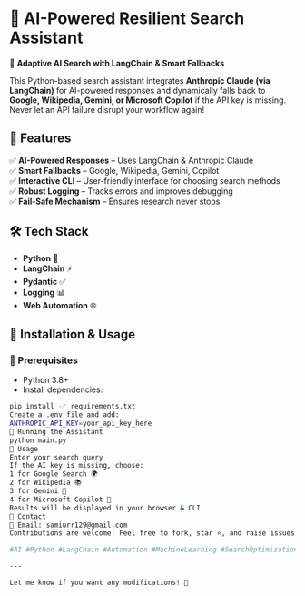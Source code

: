 # 🧠 AI-Powered Resilient Search Assistant  

🚀 **Adaptive AI Search with LangChain & Smart Fallbacks**  

This Python-based search assistant integrates **Anthropic Claude (via LangChain)** for AI-powered responses and dynamically falls back to **Google, Wikipedia, Gemini, or Microsoft Copilot** if the API key is missing. Never let an API failure disrupt your workflow again!  

## 📌 Features  
✅ **AI-Powered Responses** – Uses LangChain & Anthropic Claude  
✅ **Smart Fallbacks** – Google, Wikipedia, Gemini, Copilot  
✅ **Interactive CLI** – User-friendly interface for choosing search methods  
✅ **Robust Logging** – Tracks errors and improves debugging  
✅ **Fail-Safe Mechanism** – Ensures research never stops  

## 🛠️ Tech Stack  
- **Python** 🐍  
- **LangChain** ⚡  
- **Pydantic** ✅  
- **Logging** 📊  
- **Web Automation** 🌐  

## 🚀 Installation & Usage  

### 🔹 Prerequisites  
- Python 3.8+  
- Install dependencies:  

```bash
pip install -r requirements.txt
Create a .env file and add:
ANTHROPIC_API_KEY=your_api_key_here
🔹 Running the Assistant
python main.py
🔹 Usage
Enter your search query
If the AI key is missing, choose:
1 for Google Search 🌍
2 for Wikipedia 📚
3 for Gemini 🤖
4 for Microsoft Copilot 💼
Results will be displayed in your browser & CLI
📩 Contact
📧 Email: samiurr129@gmail.com
Contributions are welcome! Feel free to fork, star ⭐, and raise issues! 🔥

#AI #Python #LangChain #Automation #MachineLearning #SearchOptimization

---

Let me know if you want any modifications! 🚀


